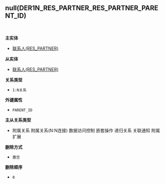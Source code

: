 ## null(DER1N_RES_PARTNER_RES_PARTNER_PARENT_ID) <!-- {docsify-ignore-all} -->



<br>
<p class="panel-title"><b>主实体</b></p>

* [联系人(RES_PARTNER)](module/base/res_partner)

<p class="panel-title"><b>从实体</b></p>

* [联系人(RES_PARTNER)](module/base/res_partner)

<p class="panel-title"><b>关系类型</b></p>

* `1:N关系`

<p class="panel-title"><b>外键属性</b></p>

* `PARENT_ID`

<p class="panel-title"><b>主从关系类型</b></p>

* <i class="fa fa-square"/></i> 附属关系 <i class="fa fa-square"/></i> 附属关系(N:N连接) <i class="fa fa-square"/></i> 数据访问控制 <i class="fa fa-square"/></i> 嵌套操作 <i class="fa fa-square"/></i> 递归关系 <i class="fa fa-square"/></i> 关联通知 <i class="fa fa-square"/></i> 附属扩展

<p class="panel-title"><b>删除方式</b></p>

* `置空`

<p class="panel-title"><b>删除顺序</b></p>

* `0`
